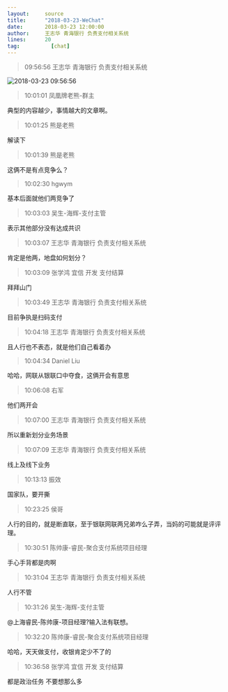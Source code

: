 ```yaml
---
layout:     source 
title:      "2018-03-23-WeChat"
date:       2018-03-23 12:00:00
author:     王志华 青海银行 负责支付相关系统
lines:      20 
tag:		  [chat]
---
```

> 09:56:56  王志华 青海银行 负责支付相关系统  
   
![2018-03-23 09:56:56](http://static.cocolian.org/img/20180323_095656.png) 
   
> 10:01:01  凤凰牌老熊-群主  
   
典型的内容越少，事情越大的文章啊。   
   
> 10:01:25  熊是老熊  
   
解读下  
   
> 10:01:39  熊是老熊  
   
这俩不是有点竞争么？  
   
> 10:02:30  hgwym  
   
基本后面就他们两竞争了  
   
> 10:03:03  吴生-海辉-支付主管  
   
表示其他部分没有达成共识  
   
> 10:03:07  王志华 青海银行 负责支付相关系统  
   
肯定是他两，地盘如何划分？  
   
> 10:03:09  张学鸿 宜信 开发 支付结算   
   
拜拜山门  
   
> 10:03:49  王志华 青海银行 负责支付相关系统  
   
目前争执是扫码支付  
   
> 10:04:18  王志华 青海银行 负责支付相关系统  
   
且人行也不表态，就是他们自己看着办  
   
> 10:04:34  Daniel Liu  
   
哈哈，网联从银联口中夺食，这俩开会有意思  
   
> 10:06:08  右军  
   
他们两开会   
   
> 10:07:00  王志华 青海银行 负责支付相关系统  
   
所以重新划分业务场景  
   
> 10:07:09  王志华 青海银行 负责支付相关系统  
   
线上及线下业务  
   
> 10:13:13  振效  
   
国家队，要开撕  
   
> 10:23:25  侯哥  
   
人行的目的，就是断直联，至于银联网联两兄弟咋么子弄，当妈的可能就是评评理。  
   
> 10:30:51  陈帅康-睿民-聚合支付系统项目经理  
   
手心手背都是肉啊  
   
> 10:31:04  王志华 青海银行 负责支付相关系统  
   
人行不管  
   
> 10:31:26  吴生-海辉-支付主管  
   
@上海睿民-陈帅康-项目经理?输入法有联想。  
   
> 10:32:20  陈帅康-睿民-聚合支付系统项目经理  
   
哈哈，天天做支付，收银肯定少不了的  
   
> 10:36:58  张学鸿 宜信 开发 支付结算   
   
都是政治任务 不要想那么多  
   
